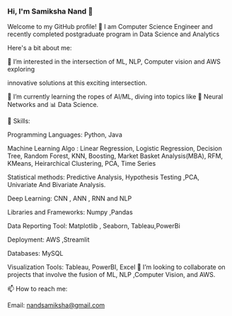 ### Hi, I'm Samiksha Nand 👋

Welcome to my GitHub profile! 🚀 I am Computer Science Engineer and recently completed postgraduate program in Data Science and Analytics

Here's a bit about me:

👀 I’m interested in the intersection of ML, NLP, Computer vision and AWS exploring

innovative solutions at this exciting intersection.

🌱 I’m currently learning the ropes of AI/ML, diving into topics like 🤖 Neural Networks and 📊 Data Science.

💼 Skills:

Programming Languages: Python, Java

Machine Learning Algo : Linear Regression, Logistic Regression, Decision Tree, Random Forest, KNN, Boosting, Market Basket Analysis(MBA), RFM, KMeans, Heirarchical Clustering, PCA, Time Series 

Statistical methods: Predictive Analysis, Hypothesis Testing ,PCA, Univariate And Bivariate Analysis.

Deep Learning: CNN , ANN , RNN and NLP

Libraries and Frameworks: Numpy ,Pandas

Data Reporting Tool: Matplotlib , Seaborn, Tableau,PowerBi

Deployment: AWS ,Streamlit

Databases: MySQL

Visualization Tools: Tableau, PowerBI, Excel
💞️ I’m looking to collaborate on projects that involve the fusion of ML, NLP ,Computer Vision, and AWS.

📫 How to reach me:

Email: nandsamiksha@gmail.com

